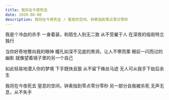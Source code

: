 ```yaml
---
title: 我将在今夜死去
date: 2020-06-08
description: 我将在今夜死去 / 窒息的空间，钟表指到零点零分零秒
---
```


我是个冷血的杀手
一身着装，和陌生人别无二致
从不受雇于人
在深夜的临街特立独行

当你好奇地瞥向我的眼神
瞳孔如深不见底的黑洞，让人不寒而栗
眼前一闪而过的幽影
就像望着镜子里的另一个自己

如此轻易地潜入你的梦境
下手既快且狠
从不留下蛛丝马迹
无人可从我手下劫后余生

我将在今夜死去
窒息的空间，钟表指到零点零分零秒
另一部分自我被杀死
无声无息，从不失手